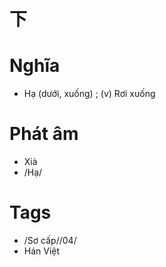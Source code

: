 # 下

# Nghĩa
* Hạ (dưới, xuống) ; (v) Rơi xuống

# Phát âm
* Xià
*  /Hạ/

# Tags
* /Sơ cấp//04/
*  Hán Việt

